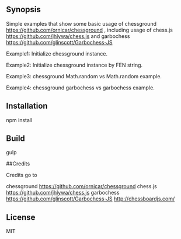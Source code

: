 ## Synopsis

Simple examples that show some basic usage of chessground https://github.com/ornicar/chessground ,
including usage of chess.js https://github.com/jhlywa/chess.js and garbochess https://github.com/glinscott/Garbochess-JS

Example1: Initialize chessground instance. 

Example2: Initialize chessground instance by FEN string.

Example3: chessground Math.random vs Math.random example.

Example4: chessground garbochess vs garbochess example.

## Installation

npm install

## Build

gulp

##Credits

Credits go to

chessground https://github.com/ornicar/chessground
chess.js https://github.com/jhlywa/chess.js
garbochess https://github.com/glinscott/Garbochess-JS
http://chessboardjs.com/

## License

MIT
